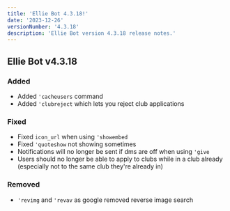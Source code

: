 ```yaml
---
title: 'Ellie Bot 4.3.18!'
date: '2023-12-26'
versionNumber: '4.3.18'
description: 'Ellie Bot version 4.3.18 release notes.'
---
```


## Ellie Bot v4.3.18

### Added

- Added `'cacheusers` command
- Added `'clubreject` which lets you reject club applications

### Fixed

- Fixed `icon_url` when using `'showembed`
- Fixed `'quoteshow` not showing sometimes
- Notifications will no longer be sent if dms are off when using `'give`
- Users should no longer be able to apply to clubs while in a club already (especially not to the same club they're already in)

### Removed

- `'revimg` and `'revav` as google removed reverse image search
